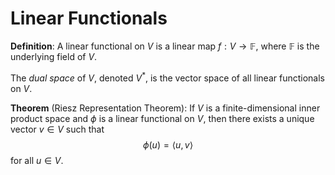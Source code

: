 # Linear Functionals
**Definition**: A linear functional on $V$ is a linear map $f: V \to \mathbb{F}$, where $\mathbb{F}$ is the underlying field of $V$.

The *dual space* of $V$, denoted $V^*$, is the vector space of all linear functionals on $V$.

**Theorem** (Riesz Representation Theorem): If $V$ is a finite-dimensional inner product space and $\phi$ is a linear functional on $V$, then there exists a unique vector $v \in V$ such that
$$ \phi(u) = \langle u, v \rangle $$
for all $u \in V$.